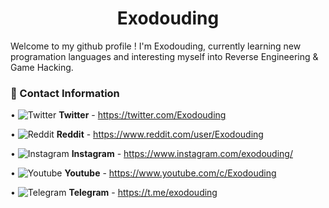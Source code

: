 <h1 align="center">Exodouding</h1>

Welcome to my github profile ! I'm Exodouding, currently learning new programation languages and interesting myself into Reverse Engineering & Game Hacking.

### 🔗 Contact Information

• ![Twitter](https://i.imgur.com/x2GIU8I.png) **Twitter** - https://twitter.com/Exodouding

• ![Reddit](https://i.imgur.com/egbgQNw.png) **Reddit** - https://www.reddit.com/user/Exodouding

• ![Instagram](https://i.imgur.com/NNTYK4S.png) **Instagram** - https://www.instagram.com/exodouding/

• ![Youtube](https://i.imgur.com/Zr0MhNa.png) **Youtube** - https://www.youtube.com/c/Exodouding

• ![Telegram](https://i.imgur.com/uhNG29i.png) **Telegram** - https://t.me/exodouding
